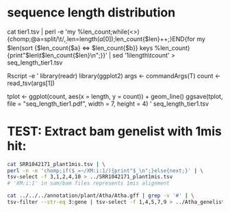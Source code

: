# sequence length distribution

cat tier1.tsv | perl -e 'my %len_count;while(<>){chomp;@a=split/\t/,$_;$len=length($a[0]);$len_count{$len}++;}END{for my $len(sort {$len_count{$a} <=> $len_count{$b}} keys %len_count){print"$len\t$len_count{$len}\n";}}' | sed '1ilength\tcount' > seq_length_tier1.tsv

Rscript -e '
library(readr)
library(ggplot2)
args <- commandArgs(T)
count <- read_tsv(args[1])

tplot <- ggplot(count, aes(x = length, y = count)) +
geom_line()
ggsave(tplot, file = "seq_length_tier1.pdf", width = 7, height = 4)
' seq_length_tier1.tsv

# TEST: Extract bam genelist with 1mis hit:

```bash
cat SRR1042171_plant1mis.tsv | \
perl -n -e 'chomp;if($_=~/XM:i:1/){print"$_\n";}else{next;}' | \
tsv-select -f 3,1,2,4,10 > ../SRR1042171_plant1mis.tsv
# 'XM:i:1' in sam/bam files represents 1mis alignment
```

```bash
cat ../../../annotation/plant/Atha/Atha.gff | grep -v '#' | \
tsv-filter --str-eq 3:gene | tsv-select -f 1,4,5,7,9 > ../Atha_genelist.tsv
```
